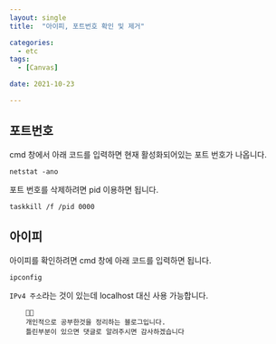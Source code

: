 ```yaml
---
layout: single
title:  "아이피, 포트번호 확인 및 제거"

categories:
  - etc
tags: 
  - [Canvas]

date: 2021-10-23

---
```


## 포트번호
cmd 창에서 아래 코드를 입력하면 현재 활성화되어있는 포트 번호가 나옵니다.
```
netstat -ano
```


포트 번호를 삭제하려면 pid 이용하면 됩니다.
```
taskkill /f /pid 0000
```


## 아이피
아이피를 확인하려면 cmd 창에 아래 코드를 입력하면 됩니다.
```
ipconfig
```

`IPv4 주소`라는 것이 있는데 localhost 대신 사용 가능합니다.




```
    🤔🤔
    개인적으로 공부한것을 정리하는 블로그입니다.
    틀린부분이 있으면 댓글로 알려주시면 감사하겠습니다
```